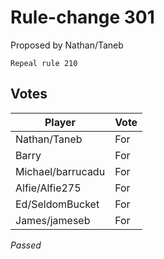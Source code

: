 # Rule-change 301

Proposed by Nathan/Taneb

```
Repeal rule 210
```

## Votes

| Player            | Vote  |
|-------------------|-------|
| Nathan/Taneb      | For   |
| Barry             | For   |
| Michael/barrucadu | For   |
| Alfie/Alfie275    | For   |
| Ed/SeldomBucket   | For   |
| James/jameseb     | For   |

*Passed*
